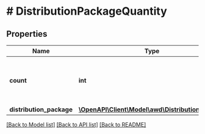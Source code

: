 # # DistributionPackageQuantity

## Properties

Name | Type | Description | Notes
------------ | ------------- | ------------- | -------------
**count** | **int** | Number of cases or pallets with the same package configuration. |
**distribution_package** | [**\OpenAPI\Client\Model\awd\DistributionPackage**](DistributionPackage.md) |  |

[[Back to Model list]](../../README.md#models) [[Back to API list]](../../README.md#endpoints) [[Back to README]](../../README.md)
